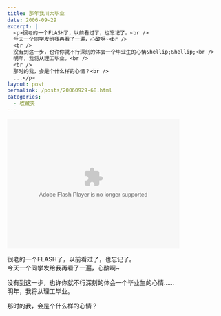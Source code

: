 ```yaml
---
title: 那年我川大毕业
date: 2006-09-29
excerpt: |
  <p>很老的一个FLASH了，以前看过了，也忘记了。<br />
  今天一个同学发给我再看了一遍，心酸啊~<br />
  <br />
  没有到这一步，也许你就不行深刻的体会一个毕业生的心情&hellip;&hellip;<br />
  明年，我将从理工毕业。<br />
  <br />
  那时的我，会是个什么样的心情？<br />
  ...</p>
layout: post
permalink: /posts/20060929-68.html
categories:
  - 收藏夹
---
```

<embed src="http://i6.sina.com.cn/dongman/flash/cc.swf" width="400" height="300" type="application/x-shockwave-flash" scale="showall" play="true" loop="true" menu="true">
</embed>

很老的一个FLASH了，以前看过了，也忘记了。  
今天一个同学发给我再看了一遍，心酸啊~

没有到这一步，也许你就不行深刻的体会一个毕业生的心情&hellip;&hellip;  
明年，我将从理工毕业。

那时的我，会是个什么样的心情？